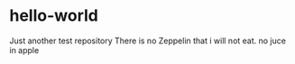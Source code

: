 # hello-world
Just another test repository
There is no Zeppelin that i will not eat. 
no juce in apple
